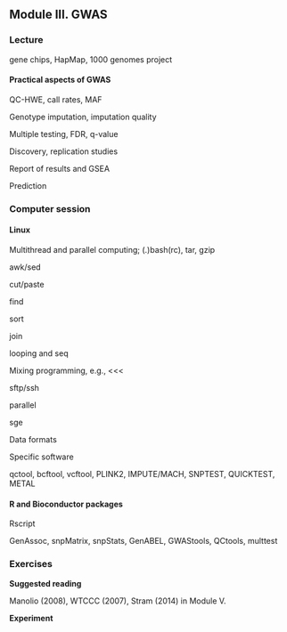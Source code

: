 ## Module III. GWAS

### Lecture

gene chips, HapMap, 1000 genomes project

#### Practical aspects of GWAS

QC-HWE, call rates, MAF

Genotype imputation, imputation quality

Multiple testing, FDR, q-value

Discovery, replication studies

Report of results and GSEA

Prediction

### Computer session

#### Linux

Multithread and parallel computing; (.)bash(rc), tar, gzip

awk/sed

cut/paste

find

sort

join

looping and seq

Mixing programming, e.g., <<<

sftp/ssh

parallel

sge

Data formats

Specific software

qctool, bcftool, vcftool, PLINK2, IMPUTE/MACH, SNPTEST, QUICKTEST, METAL

#### R and Bioconductor packages

Rscript

GenAssoc, snpMatrix, snpStats, GenABEL, GWAStools, QCtools, multtest

### Exercises

**Suggested reading**

Manolio (2008), WTCCC (2007), Stram (2014) in Module V.

**Experiment**
